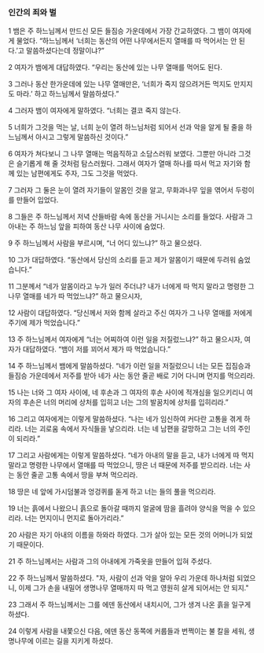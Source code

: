 ### 인간의 죄와 벌	

1	뱀은 주 하느님께서 만드신 모든 들짐승 가운데에서 가장 간교하였다. 그 뱀이 여자에게 물었다. “하느님께서 ‘너희는 동산의 어떤 나무에서든지 열매를 따 먹어서는 안 된다.’고 말씀하셨다는데 정말이냐?”	

2	여자가 뱀에게 대답하였다. “우리는 동산에 있는 나무 열매를 먹어도 된다.	

3	그러나 동산 한가운데에 있는 나무 열매만은, ‘너희가 죽지 않으려거든 먹지도 만지지도 마라.’ 하고 하느님께서 말씀하셨다.”	

4	그러자 뱀이 여자에게 말하였다. “너희는 결코 죽지 않는다.	

5	너희가 그것을 먹는 날, 너희 눈이 열려 하느님처럼 되어서 선과 악을 알게 될 줄을 하느님께서 아시고 그렇게 말씀하신 것이다.”	

6	여자가 쳐다보니 그 나무 열매는 먹음직하고 소담스러워 보였다. 그뿐만 아니라 그것은 슬기롭게 해 줄 것처럼 탐스러웠다. 그래서 여자가 열매 하나를 따서 먹고 자기와 함께 있는 남편에게도 주자, 그도 그것을 먹었다.	

7	그러자 그 둘은 눈이 열려 자기들이 알몸인 것을 알고, 무화과나무 잎을 엮어서 두렁이를 만들어 입었다.	

8	그들은 주 하느님께서 저녁 산들바람 속에 동산을 거니시는 소리를 들었다. 사람과 그 아내는 주 하느님 앞을 피하여 동산 나무 사이에 숨었다.	

9	주 하느님께서 사람을 부르시며, “너 어디 있느냐?” 하고 물으셨다.	

10	그가 대답하였다. “동산에서 당신의 소리를 듣고 제가 알몸이기 때문에 두려워 숨었습니다.”	

11	그분께서 “네가 알몸이라고 누가 일러 주더냐? 내가 너에게 따 먹지 말라고 명령한 그 나무 열매를 네가 따 먹었느냐?” 하고 물으시자,	

12	사람이 대답하였다. “당신께서 저와 함께 살라고 주신 여자가 그 나무 열매를 저에게 주기에 제가 먹었습니다.”	

13	주 하느님께서 여자에게 “너는 어찌하여 이런 일을 저질렀느냐?” 하고 물으시자, 여자가 대답하였다. “뱀이 저를 꾀어서 제가 따 먹었습니다.”	

14	주 하느님께서 뱀에게 말씀하셨다. “네가 이런 일을 저질렀으니 너는 모든 집짐승과 들짐승 가운데에서 저주를 받아 네가 사는 동안 줄곧 배로 기어 다니며 먼지를 먹으리라.	

15	나는 너와 그 여자 사이에, 네 후손과 그 여자의 후손 사이에 적개심을 일으키리니 여자의 후손은 너의 머리에 상처를 입히고 너는 그의 발꿈치에 상처를 입히리라.”	

16	그리고 여자에게는 이렇게 말씀하셨다. “나는 네가 임신하여 커다란 고통을 겪게 하리라. 너는 괴로움 속에서 자식들을 낳으리라. 너는 네 남편을 갈망하고 그는 너의 주인이 되리라.”	

17	그리고 사람에게는 이렇게 말씀하셨다. “네가 아내의 말을 듣고, 내가 너에게 따 먹지 말라고 명령한 나무에서 열매를 따 먹었으니, 땅은 너 때문에 저주를 받으리라. 너는 사는 동안 줄곧 고통 속에서 땅을 부쳐 먹으리라.	

18	땅은 네 앞에 가시덤불과 엉겅퀴를 돋게 하고 너는 들의 풀을 먹으리라.	

19	너는 흙에서 나왔으니 흙으로 돌아갈 때까지 얼굴에 땀을 흘려야 양식을 먹을 수 있으리라. 너는 먼지이니 먼지로 돌아가리라.”	

20	사람은 자기 아내의 이름을 하와라 하였다. 그가 살아 있는 모든 것의 어머니가 되었기 때문이다.	

21	주 하느님께서는 사람과 그의 아내에게 가죽옷을 만들어 입혀 주셨다.	

22	주 하느님께서 말씀하셨다. "자, 사람이 선과 악을 알아 우리 가운데 하나처럼 되었으니, 이제 그가 손을 내밀어 생명나무 열매까지 따 먹고 영원히 살게 되어서는 안 되지."	

23	그래서 주 하느님께서는 그를 에덴 동산에서 내치시어, 그가 생겨 나온 흙을 일구게 하셨다.	

24	이렇게 사람을 내쫓으신 다음, 에덴 동산 동쪽에 커룹들과 번쩍이는 불 칼을 세워, 생명나무에 이르는 길을 지키게 하셨다.